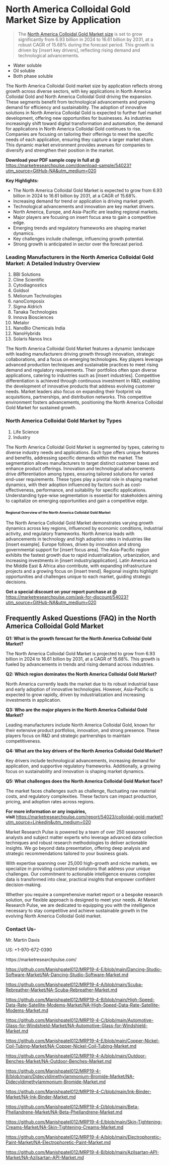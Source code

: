 <h1>North America Colloidal Gold Market&nbsp;Size by Application</h1><blockquote><p>The <a href="https://marketresearchpulse.com/download-sample/54023?utm_source=GitHub-NA&amp;utm_medium=020">North America Colloidal Gold Market size</a> is set to grow significantly from 6.93 billion in 2024 to 16.61 billion by 2031, at a robust CAGR of 15.68% during the forecast period. This growth is driven by [insert key drivers], reflecting rising demand and technological advancements.</p></blockquote><ul><li>Water soluble<li> Oil soluble<li> Both phase soluble</li></ul><p>The North America Colloidal Gold market size by application reflects strong growth across diverse sectors, with key applications in North America Colloidal Gold and North America Colloidal Gold driving the expansion. These segments benefit from technological advancements and growing demand for efficiency and sustainability. The adoption of innovative solutions in North America Colloidal Gold is expected to further fuel market development, offering new opportunities for businesses. As industries increasingly shift toward digital transformation and automation, the demand for applications in North America Colloidal Gold continues to rise. Companies are focusing on tailoring their offerings to meet the specific needs of each application, ensuring they capture a larger market share. This dynamic market environment provides avenues for companies to diversify and strengthen their position in the market.</p><p><strong>Download your PDF sample copy in full at @ </strong><a href="https://marketresearchpulse.com/download-sample/54023?utm_source=GitHub-NA&amp;utm_medium=020">https://marketresearchpulse.com/download-sample/54023?utm_source=GitHub-NA&amp;utm_medium=020</a></p><p><strong>Key Highlights: </strong></p><ul><li>The North America Colloidal Gold Market is expected to grow from 6.93 billion in 2024 to 16.61 billion by 2031, at a CAGR of 15.68%.</li><li>Increasing demand for trend or application is driving market growth.</li><li>Technological advancements and innovation are key market drivers.</li><li>North America, Europe, and Asia-Pacific are leading regional markets.</li><li>Major players are focusing on insert focus area to gain a competitive edge.</li><li>Emerging trends and regulatory frameworks are shaping market dynamics.</li><li>Key challenges include challenge, influencing growth potential.</li><li>Strong growth is anticipated in sector over the forecast period.</li></ul><h3>Leading Manufacturers in the North America Colloidal Gold Market: A Detailed Industry Overview</h3><ol><li>BBI Solutions</li><li>Cline Scientific</li><li>Cytodiagnostics</li><li>Goldsol</li><li>Meliorum Technologies</li><li>nanoComposix</li><li>Sigma Aldrich</li><li>Tanaka Technologies</li><li>Innova Biosciences</li><li>Metalor</li><li>NanoBio Chemicals India</li><li>NanoHybrids</li><li>Solaris Nanos Incs</li></ol><div class="flex max-w-full flex-col flex-grow"><div class="min-h-8 text-message flex w-full flex-col items-end gap-2 whitespace-normal break-words [.text-message+&amp;]:mt-5" dir="auto" data-message-author-role="assistant" data-message-id="fd8432e4-4910-450d-b182-61b7bfb0a01f" data-message-model-slug="gpt-4o"><div class="flex w-full flex-col gap-1 empty:hidden first:pt-[3px]"><div class="markdown prose w-full break-words dark:prose-invert light"><p>The North America Colloidal Gold Market features a dynamic landscape with leading manufacturers driving growth through innovation, strategic collaborations, and a focus on emerging technologies. Key players leverage advanced production techniques and sustainable practices to meet rising demand and regulatory requirements. Their portfolios often span diverse applications, catering to industries such as [insert industries]. Competitive differentiation is achieved through continuous investment in R&amp;D, enabling the development of innovative products that address evolving customer needs. Market leaders also focus on expanding their footprint via acquisitions, partnerships, and distribution networks. This competitive environment fosters advancements, positioning the North America Colloidal Gold Market for sustained growth.</p></div></div></div></div><h3>North America Colloidal Gold Market by Types</h3><ol><li>Life Science<li> Industry</li></ol><div class="flex max-w-full flex-col flex-grow"><div class="min-h-8 text-message flex w-full flex-col items-end gap-2 whitespace-normal break-words [.text-message+&amp;]:mt-5" dir="auto" data-message-author-role="assistant" data-message-id="084470be-0bb7-4664-bddf-5156b4f41249" data-message-model-slug="gpt-4o-mini"><div class="flex w-full flex-col gap-1 empty:hidden first:pt-[3px]"><div class="markdown prose w-full break-words dark:prose-invert light"><p>The North America Colloidal Gold Market is segmented by types, catering to diverse industry needs and applications. Each type offers unique features and benefits, addressing specific demands within the market. The segmentation allows manufacturers to target distinct customer bases and enhance product offerings. Innovation and technological advancements drive differentiation among types, ensuring tailored solutions for varied end-user requirements. These types play a pivotal role in shaping market dynamics, with their adoption influenced by factors such as cost-effectiveness, performance, and suitability for specific applications. Understanding type-wise segmentation is essential for stakeholders aiming to capitalize on emerging opportunities and gain a competitive edge.</p></div></div></div></div><h3><span style="font-size: 11px;">Regional Overview of the North America Colloidal Gold Market</span></h3><div class="flex max-w-full flex-col flex-grow"><div class="min-h-8 text-message flex w-full flex-col items-end gap-2 whitespace-normal break-words [.text-message+&amp;]:mt-5" dir="auto" data-message-author-role="assistant" data-message-id="e9038762-ce64-4e30-91c9-9bd413514231" data-message-model-slug="gpt-4o-mini"><div class="flex w-full flex-col gap-1 empty:hidden first:pt-[3px]"><div class="markdown prose w-full break-words dark:prose-invert light"><p>The North America Colloidal Gold Market demonstrates varying growth dynamics across key regions, influenced by economic conditions, industrial activity, and regulatory frameworks. North America leads with advancements in technology and high adoption rates in industries like [insert example]. Europe follows, driven by innovation and strong governmental support for [insert focus area]. The Asia-Pacific region exhibits the fastest growth due to rapid industrialization, urbanization, and increasing investments in [insert industry/application]. Latin America and the Middle East &amp; Africa also contribute, with expanding infrastructure projects and a growing focus on [insert trend]. Regional insights highlight opportunities and challenges unique to each market, guiding strategic decisions.</p></div></div></div></div><p><strong>Get a special discount on your report purchase at @ </strong><a href="https://marketresearchpulse.com/ask-for-discount/54023?utm_source=GitHub-NA&amp;utm_medium=020">https://marketresearchpulse.com/ask-for-discount/54023?utm_source=GitHub-NA&amp;utm_medium=020</a></p><h2>Frequently Asked Questions (FAQ) in the North America Colloidal Gold Market</h2><p><strong>Q1: What is the growth forecast for the North America Colloidal Gold Market?</strong></p><p>The North America Colloidal Gold Market is projected to grow from 6.93 billion in 2024 to 16.61 billion by 2031, at a CAGR of 15.68%. This growth is fueled by advancements in trends and rising demand across industries.</p><p><strong>Q2: Which region dominates the North America Colloidal Gold Market?</strong></p><p>North America currently leads the market due to its robust industrial base and early adoption of innovative technologies. However, Asia-Pacific is expected to grow rapidly, driven by industrialization and increasing investments in application.</p><p><strong>Q3: Who are the major players in the North America Colloidal Gold Market?</strong></p><p>Leading manufacturers include North America Colloidal Gold, known for their extensive product portfolios, innovation, and strong presence. These players focus on R&amp;D and strategic partnerships to maintain competitiveness.</p><p><strong>Q4: What are the key drivers of the North America Colloidal Gold Market?</strong></p><p>Key drivers include technological advancements, increasing demand for application, and supportive regulatory frameworks. Additionally, a growing focus on sustainability and innovation is shaping market dynamics.</p><p><strong>Q5: What challenges does the North America Colloidal Gold Market face?</strong></p><p>The market faces challenges such as challenge, fluctuating raw material costs, and regulatory complexities. These factors can impact production, pricing, and adoption rates across regions.</p><p><strong>For more information or any inquiries, visit&nbsp;</strong><a href="https://marketresearchpulse.com/report/54023/colloidal-gold-market?utm_source=Linkedin&utm_medium=020">https://marketresearchpulse.com/report/54023/colloidal-gold-market?utm_source=Linkedin&utm_medium=020</a></p><p>Market Research Pulse is powered by a team of over 250 seasoned analysts and subject matter experts who leverage advanced data collection techniques and robust research methodologies to deliver actionable insights. We go beyond data presentation, offering deep analysis and strategic recommendations tailored to your business goals.</p><p>With expertise spanning over 25,000 high-growth and niche markets, we specialize in providing customized solutions that address your unique challenges. Our commitment to actionable intelligence ensures complex data is transformed into clear, practical insights that empower confident decision-making.</p><p>Whether you require a comprehensive market report or a bespoke research solution, our flexible approach is designed to meet your needs. At Market Research Pulse, we are dedicated to equipping you with the intelligence necessary to stay competitive and achieve sustainable growth in the evolving North America Colloidal Gold market.</p><h3><strong>Contact Us-</strong></h3><p>Mr. Martin Davis</p><p>US: +1-970-672-0390</p><p>https://marketresearchpulse.com/</p><p><a href="https://github.com/Manishpatel012/MRP19-4-E/blob/main/Dancing-Studio-Software-Market/NA-Dancing-Studio-Software-Market.md">https://github.com/Manishpatel012/MRP19-4-E/blob/main/Dancing-Studio-Software-Market/NA-Dancing-Studio-Software-Market.md</a></p><p><a href="https://github.com/Manishpatel012/MRP19-4-A/blob/main/Scuba-Rebreather-Market/NA-Scuba-Rebreather-Market.md">https://github.com/Manishpatel012/MRP19-4-A/blob/main/Scuba-Rebreather-Market/NA-Scuba-Rebreather-Market.md</a></p><p><a href="https://github.com/Manishpatel012/MRP19-4-B/blob/main/High-Speed-Data-Rate-Satellite-Modems-Market/NA-High-Speed-Data-Rate-Satellite-Modems-Market.md">https://github.com/Manishpatel012/MRP19-4-B/blob/main/High-Speed-Data-Rate-Satellite-Modems-Market/NA-High-Speed-Data-Rate-Satellite-Modems-Market.md</a></p><p><a href="https://github.com/Manishpatel012/MRP19-4-C/blob/main/Automotive-Glass-for-Windshield-Market/NA-Automotive-Glass-for-Windshield-Market.md">https://github.com/Manishpatel012/MRP19-4-C/blob/main/Automotive-Glass-for-Windshield-Market/NA-Automotive-Glass-for-Windshield-Market.md</a></p><p><a href="https://github.com/Manishpatel012/MRP19-4-E/blob/main/Copper-Nickel-Coil-Tubing-Market/NA-Copper-Nickel-Coil-Tubing-Market.md">https://github.com/Manishpatel012/MRP19-4-E/blob/main/Copper-Nickel-Coil-Tubing-Market/NA-Copper-Nickel-Coil-Tubing-Market.md</a></p><p><a href="https://github.com/Manishpatel012/MRP19-4-A/blob/main/Outdoor-Benches-Market/NA-Outdoor-Benches-Market.md">https://github.com/Manishpatel012/MRP19-4-A/blob/main/Outdoor-Benches-Market/NA-Outdoor-Benches-Market.md</a></p><p><a href="https://github.com/Manishpatel012/MRP19-4-B/blob/main/Didecyldimethylammonium-Bromide-Market/NA-Didecyldimethylammonium-Bromide-Market.md">https://github.com/Manishpatel012/MRP19-4-B/blob/main/Didecyldimethylammonium-Bromide-Market/NA-Didecyldimethylammonium-Bromide-Market.md</a></p><p><a href="https://github.com/Manishpatel012/MRP19-4-C/blob/main/Ink-Binder-Market/NA-Ink-Binder-Market.md">https://github.com/Manishpatel012/MRP19-4-C/blob/main/Ink-Binder-Market/NA-Ink-Binder-Market.md</a></p><p><a href="https://github.com/Manishpatel012/MRP19-4-D/blob/main/Beta-Phellandrene-Market/NA-Beta-Phellandrene-Market.md">https://github.com/Manishpatel012/MRP19-4-D/blob/main/Beta-Phellandrene-Market/NA-Beta-Phellandrene-Market.md</a></p><p><a href="https://github.com/Manishpatel012/MRP19-4-E/blob/main/Skin-Tightening-Creams-Market/NA-Skin-Tightening-Creams-Market.md">https://github.com/Manishpatel012/MRP19-4-E/blob/main/Skin-Tightening-Creams-Market/NA-Skin-Tightening-Creams-Market.md</a></p><p><a href="https://github.com/Manishpatel012/MRP19-4-A/blob/main/Electrophoretic-Paint-Market/NA-Electrophoretic-Paint-Market.md">https://github.com/Manishpatel012/MRP19-4-A/blob/main/Electrophoretic-Paint-Market/NA-Electrophoretic-Paint-Market.md</a></p><p><a href="https://github.com/Manishpatel012/MRP19-4-B/blob/main/Azilsartan-API-Market/NA-Azilsartan-API-Market.md">https://github.com/Manishpatel012/MRP19-4-B/blob/main/Azilsartan-API-Market/NA-Azilsartan-API-Market.md</a></p>
